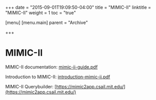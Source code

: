+++
date = "2015-09-01T19:09:50-04:00"
title = "MIMIC-II"
linktitle = "MIMIC-II"
weight = 1
toc = "true"

[menu]
  [menu.main]
    parent = "Archive"

+++

# MIMIC-II

<!-- update this page to outline MIMIC and MIMIC-II -->

MIMIC-II documentation: [mimic-ii-guide.pdf](/archive/mimic-ii-guide.pdf)

Introduction to MIMIC-II: [introduction-mimic-ii.pdf](/archive/introduction-mimic-ii.pdf)

MIMIC-II Querybuilder: [https://mimic2app.csail.mit.edu/](https://mimic2app.csail.mit.edu/)

